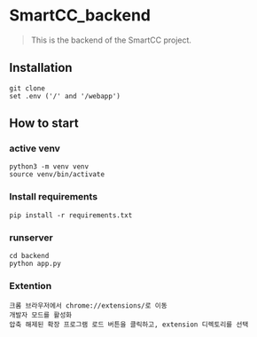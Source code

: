 # SmartCC_backend
> This is the backend of the SmartCC project.

## Installation

```
git clone
set .env ('/' and '/webapp')
```

## How to start

### active venv
```
python3 -m venv venv
source venv/bin/activate
```

### Install requirements
```
pip install -r requirements.txt
```

### runserver
```
cd backend
python app.py
```

### Extention
```
크롬 브라우저에서 chrome://extensions/로 이동
개발자 모드를 활성화
압축 해제된 확장 프로그램 로드 버튼을 클릭하고, extension 디렉토리를 선택
```
